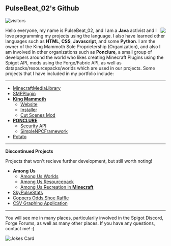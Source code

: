 ## PulseBeat_02's Github

![visitors](https://visitor-badge.glitch.me/badge?page_id=PulseBeat02.PulseBeat02)

<img align="right" src="https://github-readme-stats.vercel.app/api?username=PulseBeat02&show_icons=true&hide_border=true&theme=dark&icon_color=00f6ff&count_private=true&include_all_commits=true">

Hello everyone, my name is PulseBeat_02, and I am a **Java** activist and I love programming my projects using the language. I also have learned other languages such as **HTML**, **CSS**, **Javascript**, and some **Python**. I am the owner of the King Mammoth Sole Proprietership (Organization), and also I am involved in other organizations such as **Ponclure**, a small group of developers around the world who likes creating Minecraft Plugins using the Spigot API, mods using the Forge/Fabric API, as well as datapacks/resourcepacks/worlds which are used in our projects. Some projects that I have included in my portfolio include:

---
- [MinecraftMediaLibrary](https://github.com/PulseBeat02/MinecraftMediaLibrary)
- [SMPPlugin](https://github.com/PulseBeat02/SMP-Plugin)
- [**King Mammoth**](https://king-mammoth.org)
    - [Website](https://github.com/king-mammoth/King-Mammoth-Website)
    - [Installer](https://github.com/king-mammoth/King-Mammoth-Installer)
    - [Cut Scenes Mod](https://github.com/king-mammoth/King-Mammoth-Cut-Scenes)
- [**PONCLURE**](https://ponclure.github.io/)
    - [Security API](https://github.com/Ponclure/SecurityCams)
    - [SimpleNPCFramework](https://github.com/Ponclure/Simple-NPC-Framework)
- [Potato](https://github.com/PulseBeat02/Potato)
---
**Discontinued Projects**

Projects that won't recieve further development, but still worth noting!
- **Among Us**
    - [Among Us Worlds](https://github.com/Ponclure/Among-Us-Worlds)
    - [Among Us Resourcepack](https://github.com/Ponclure/Among-Us-Resourcepacks)
    - [Among Us Recreation in **Minecraft**](https://github.com/Ponclure/Minecraft-Among-Us)
- [SkyPulseStats](https://github.com/PulseBeat02/SkyPulseStats)
- [Coppers Odds Shoe Raffle](https://github.com/PulseBeat02/Coppers-Odds-Shoe-Raffle-Service)
- [CSV Graphing Application](https://github.com/PulseBeat02/CSV-Grapher)
---

You will see me in many places, particularily involved in the Spigot Discord, Forge Forums, as well as many other places. If you have any questions, contact me! :)

![Jokes Card](https://readme-jokes.vercel.app/api)
